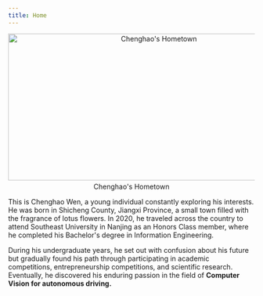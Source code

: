 ```yaml
---
title: Home
---
```


<figure style="text-align: center; margin: 0; padding: 0;">     
    <img src="/images/Hometown.png" alt="Chenghao's Hometown" style=" width: 600px; height: 300px;"/>     
    <figcaption style="margin-top: 5px; font-size: 14px; line-height: 1.2;">Chenghao's Hometown</figcaption> 
</figure>



This is Chenghao Wen, a young individual constantly exploring his interests. He was born in Shicheng County, Jiangxi Province, a small town filled with the fragrance of lotus flowers. In 2020, he traveled across the country to attend Southeast University in Nanjing as an Honors Class member, where he completed his Bachelor's degree in Information Engineering.

During his undergraduate years, he set out with confusion about his future but gradually found his path through participating in academic competitions, entrepreneurship competitions, and scientific research. Eventually, he discovered his enduring passion in the field of **Computer Vision for autonomous driving.**

